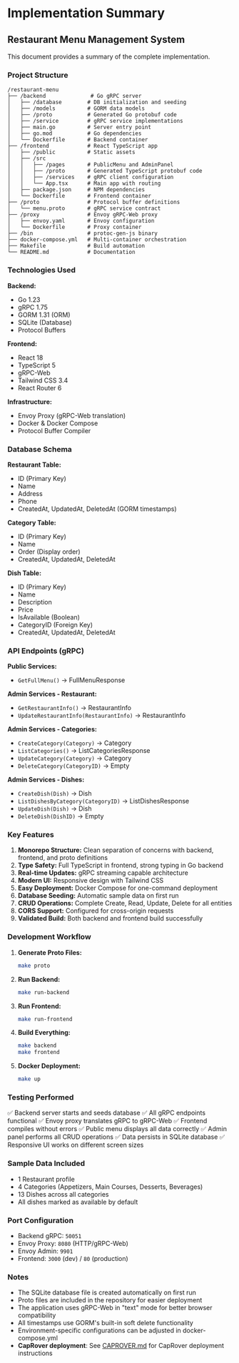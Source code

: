 # Implementation Summary

## Restaurant Menu Management System

This document provides a summary of the complete implementation.

### Project Structure

```
/restaurant-menu
├── /backend              # Go gRPC server
│   ├── /database        # DB initialization and seeding
│   ├── /models          # GORM data models
│   ├── /proto           # Generated Go protobuf code
│   ├── /service         # gRPC service implementations
│   ├── main.go          # Server entry point
│   ├── go.mod           # Go dependencies
│   └── Dockerfile       # Backend container
├── /frontend            # React TypeScript app
│   ├── /public          # Static assets
│   ├── /src
│   │   ├── /pages       # PublicMenu and AdminPanel
│   │   ├── /proto       # Generated TypeScript protobuf code
│   │   ├── /services    # gRPC client configuration
│   │   └── App.tsx      # Main app with routing
│   ├── package.json     # NPM dependencies
│   └── Dockerfile       # Frontend container
├── /proto               # Protocol buffer definitions
│   └── menu.proto       # gRPC service contract
├── /proxy               # Envoy gRPC-Web proxy
│   ├── envoy.yaml       # Envoy configuration
│   └── Dockerfile       # Proxy container
├── /bin                 # protoc-gen-js binary
├── docker-compose.yml   # Multi-container orchestration
├── Makefile             # Build automation
└── README.md            # Documentation
```

### Technologies Used

**Backend:**
- Go 1.23
- gRPC 1.75
- GORM 1.31 (ORM)
- SQLite (Database)
- Protocol Buffers

**Frontend:**
- React 18
- TypeScript 5
- gRPC-Web
- Tailwind CSS 3.4
- React Router 6

**Infrastructure:**
- Envoy Proxy (gRPC-Web translation)
- Docker & Docker Compose
- Protocol Buffer Compiler

### Database Schema

**Restaurant Table:**
- ID (Primary Key)
- Name
- Address
- Phone
- CreatedAt, UpdatedAt, DeletedAt (GORM timestamps)

**Category Table:**
- ID (Primary Key)
- Name
- Order (Display order)
- CreatedAt, UpdatedAt, DeletedAt

**Dish Table:**
- ID (Primary Key)
- Name
- Description
- Price
- IsAvailable (Boolean)
- CategoryID (Foreign Key)
- CreatedAt, UpdatedAt, DeletedAt

### API Endpoints (gRPC)

**Public Services:**
- `GetFullMenu()` → FullMenuResponse

**Admin Services - Restaurant:**
- `GetRestaurantInfo()` → RestaurantInfo
- `UpdateRestaurantInfo(RestaurantInfo)` → RestaurantInfo

**Admin Services - Categories:**
- `CreateCategory(Category)` → Category
- `ListCategories()` → ListCategoriesResponse
- `UpdateCategory(Category)` → Category
- `DeleteCategory(CategoryID)` → Empty

**Admin Services - Dishes:**
- `CreateDish(Dish)` → Dish
- `ListDishesByCategory(CategoryID)` → ListDishesResponse
- `UpdateDish(Dish)` → Dish
- `DeleteDish(DishID)` → Empty

### Key Features

1. **Monorepo Structure:** Clean separation of concerns with backend, frontend, and proto definitions
2. **Type Safety:** Full TypeScript in frontend, strong typing in Go backend
3. **Real-time Updates:** gRPC streaming capable architecture
4. **Modern UI:** Responsive design with Tailwind CSS
5. **Easy Deployment:** Docker Compose for one-command deployment
6. **Database Seeding:** Automatic sample data on first run
7. **CRUD Operations:** Complete Create, Read, Update, Delete for all entities
8. **CORS Support:** Configured for cross-origin requests
9. **Validated Build:** Both backend and frontend build successfully

### Development Workflow

1. **Generate Proto Files:**
   ```bash
   make proto
   ```

2. **Run Backend:**
   ```bash
   make run-backend
   ```

3. **Run Frontend:**
   ```bash
   make run-frontend
   ```

4. **Build Everything:**
   ```bash
   make backend
   make frontend
   ```

5. **Docker Deployment:**
   ```bash
   make up
   ```

### Testing Performed

✅ Backend server starts and seeds database
✅ All gRPC endpoints functional
✅ Envoy proxy translates gRPC to gRPC-Web
✅ Frontend compiles without errors
✅ Public menu displays all data correctly
✅ Admin panel performs all CRUD operations
✅ Data persists in SQLite database
✅ Responsive UI works on different screen sizes

### Sample Data Included

- 1 Restaurant profile
- 4 Categories (Appetizers, Main Courses, Desserts, Beverages)
- 13 Dishes across all categories
- All dishes marked as available by default

### Port Configuration

- Backend gRPC: `50051`
- Envoy Proxy: `8080` (HTTP/gRPC-Web)
- Envoy Admin: `9901`
- Frontend: `3000` (dev) / `80` (production)

### Notes

- The SQLite database file is created automatically on first run
- Proto files are included in the repository for easier deployment
- The application uses gRPC-Web in "text" mode for better browser compatibility
- All timestamps use GORM's built-in soft delete functionality
- Environment-specific configurations can be adjusted in docker-compose.yml
- **CapRover deployment**: See [CAPROVER.md](./CAPROVER.md) for CapRover deployment instructions
